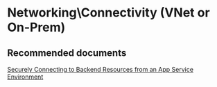 <properties
	pageTitle="Networking\Connectivity (VNet or On-Prem)"
	description="Networking\Connectivity (VNet or On-Prem)"
	service="microsoft.ase"
	resource="ase"
	authors="shrahman"
	displayOrder=""
	selfHelpType="generic"
	supportTopicIds="32608427"
	resourceTags=""
	productPesIds="16533"
	cloudEnvironments="public, Fairfax"
	articleId="46ed3149-d97e-4b88-8731-33854f6c4ece"
	ownershipId="Compute_AppService"
/>

# Networking\Connectivity (VNet or On-Prem)

## **Recommended documents**
[Securely Connecting to Backend Resources from an App Service Environment](https://docs.microsoft.com/azure/app-service/environment/app-service-app-service-environment-securely-connecting-to-backend-resources)